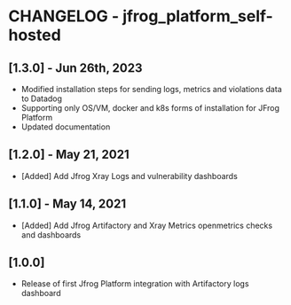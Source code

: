 # CHANGELOG - jfrog_platform_self-hosted

## [1.3.0] - Jun 26th, 2023
* Modified installation steps for sending logs, metrics and violations data to Datadog
* Supporting only OS/VM, docker and k8s forms of installation for JFrog Platform
* Updated documentation

## [1.2.0] - May 21, 2021
* [Added] Add Jfrog Xray Logs and vulnerability dashboards

## [1.1.0] - May 14, 2021
* [Added] Add Jfrog Artifactory and Xray Metrics openmetrics checks and dashboards

## [1.0.0]
* Release of first Jfrog Platform integration with Artifactory logs dashboard




